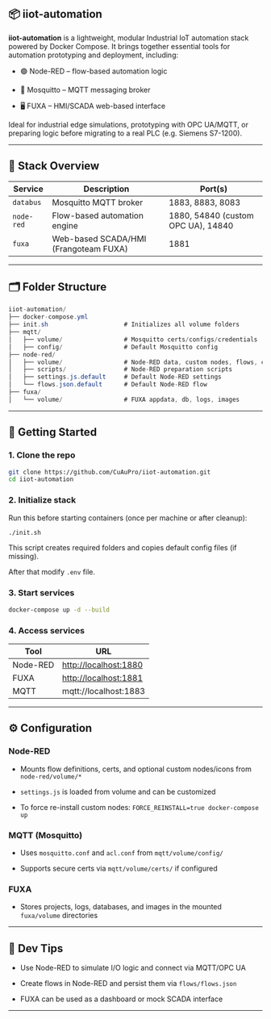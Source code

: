 ## 📦 iiot-automation

**iiot-automation** is a lightweight, modular Industrial IoT automation stack powered by Docker Compose. It brings together essential tools for automation prototyping and deployment, including:

-   🟢 Node-RED – flow-based automation logic
    
-   📡 Mosquitto – MQTT messaging broker
    
-   🖥️ FUXA – HMI/SCADA web-based interface
    

Ideal for industrial edge simulations, prototyping with OPC UA/MQTT, or preparing logic before migrating to a real PLC (e.g. Siemens S7-1200).

---

## 🧱 Stack Overview

| Service | Description | Port(s) |
| --- | --- | --- |
| `databus` | Mosquitto MQTT broker | 1883, 8883, 8083 |
| `node-red` | Flow-based automation engine | 1880, 54840 (custom OPC UA), 14840 |
| `fuxa` | Web-based SCADA/HMI (Frangoteam FUXA) | 1881 |

---

## 🗂 Folder Structure

```csharp
iiot-automation/
├── docker-compose.yml
├── init.sh                     # Initializes all volume folders
├── mqtt/
│   ├── volume/                 # Mosquitto certs/configs/credentials
│   ├── config/                 # Default Mosquitto config
├── node-red/
│   ├── volume/                 # Node-RED data, custom nodes, flows, certs
│   ├── scripts/                # Node-RED preparation scripts
│   ├── settings.js.default     # Default Node-RED settings
│   └── flows.json.default      # Default Node-RED flow
├── fuxa/
│   └── volume/                 # FUXA appdata, db, logs, images
```

---

## 🚀 Getting Started

### 1\. Clone the repo

```bash
git clone https://github.com/CuAuPro/iiot-automation.git
cd iiot-automation
```

### 2\. Initialize stack

Run this before starting containers (once per machine or after cleanup):

```bash
./init.sh
```

This script creates required folders and copies default config files (if missing).

After that modify `.env` file.

### 3\. Start services

```bash
docker-compose up -d --build
```

### 4\. Access services

| Tool | URL |
| --- | --- |
| Node-RED | [http://localhost:1880](http://localhost:1880) |
| FUXA | [http://localhost:1881](http://localhost:1881) |
| MQTT | mqtt://localhost:1883 |

---

## ⚙️ Configuration

### Node-RED

-   Mounts flow definitions, certs, and optional custom nodes/icons from `node-red/volume/*`
    
-   `settings.js` is loaded from volume and can be customized
    
-   To force re-install custom nodes: `FORCE_REINSTALL=true docker-compose up`
    

### MQTT (Mosquitto)

-   Uses `mosquitto.conf` and `acl.conf` from `mqtt/volume/config/`
    
-   Supports secure certs via `mqtt/volume/certs/` if configured
    

### FUXA

-   Stores projects, logs, databases, and images in the mounted `fuxa/volume` directories
    

---

## 🧪 Dev Tips

-   Use Node-RED to simulate I/O logic and connect via MQTT/OPC UA
    
-   Create flows in Node-RED and persist them via `flows/flows.json`
    
-   FUXA can be used as a dashboard or mock SCADA interface
    

---


